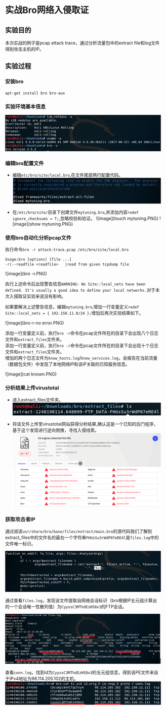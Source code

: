 # 实战Bro网络入侵取证

## 实验目的
本次实战的例子是pcap attack trace，通过分析流量包中的extract file和log文件得到攻击主机的IP。

## 实验过程

### 安装bro

`apt-get install bro bro-aux`   

### 实验环境基本信息
![img](实验环境.PNG)   

### 编辑bro配置文件

* 编辑`etc/bro/site/local.bro`,在文件尾部两行配置代码。
![image](配置bro.PNG)   

* 在`/etc/bro/site/`目录下创建文件`mytuning.bro`,并添加内容`redef ignore_checksums = T;`,忽略校验和验证。
![image](touch mytuning.PNG)
![image](show mytuning.PNG)

### 使用bro自动化分析pcap文件

执行命令`bro -r attack-trace.pcap /etc/bro/site/local.bro`

```
Usage:bro [options] [file ...]
-r|--readfile <readfile>   |read from given tcpdump file
```

![image](bro -r.PNG)

执行上述命令后出现警告信息`WARNING: No Site::local_nets have been defined. It's usually a good idea to define your local networks.`对于本次入侵取证实验来说没有影响。       

如果要解决上述警告信息，编辑`mytuning.bro`,增加一行变量定义`redef Site::local_nets = { 192.150.11.0/24 };`增加后再次实验结果如下。

![image](bro-r-no error.PNG)

添加一行变量定义前，执行`bro -r`命令在pcap文件所在的目录下会出现八个日志文件和`extract_files`文件夹。   
添加一行变量定义前，执行`bro -r`命令在pcap文件所在的目录下会出现十个日志文件和`extract_files`文件夹。   
增加的两个日志文件为`know_hosts.log`/`know_services.log`，会报告在当前流量（数据包文件）中发现了本地网络IP和该IP关联的已知服务信息。

![image](cat known.PNG)   

### 分析结果上传virustotal

* 进入extract_files文件夹。       
![image](extract_files.PNG)

* 将该文件上传至virustotal网站获得分析结果,确认这是一个已知的后门程序，基于这个发现进行逆向倒推，寻找入侵线索。       
![image](virus.PNG)

### 获取攻击者IP

通过阅读`usr/share/bro/base/files/extract/main.bro`的源代码我们了解到extract_files中的文件名的最右一个字符串`FHUsSu3rWdP07eRE4l`是`files.log`中的文件唯一标识。

![image](main.PNG)

通过查看`files.log`，发现该文件提取自网络会话标识（bro根据IP五元组计算出的一个会话唯一性散列值）为`CyyxsC3MThdEzH58x3`的FTP会话。

![image](files--log.PNG)

查看`conn.log`，找到id为`CyyxsC3MThdEzH58x3`的五元组信息，得到该PE文件来自于IPv4地址为98.114.205.102的主机。
![image](conn--log.PNG)
